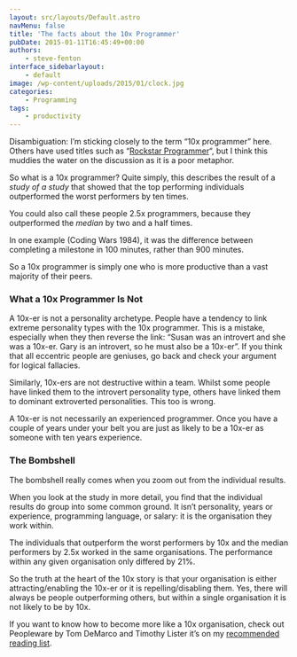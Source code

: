 ```yaml
---
layout: src/layouts/Default.astro
navMenu: false
title: 'The facts about the 10x Programmer'
pubDate: 2015-01-11T16:45:49+00:00
authors:
    - steve-fenton
interface_sidebarlayout:
    - default
image: /wp-content/uploads/2015/01/clock.jpg
categories:
    - Programming
tags:
    - productivity
---
```


Disambiguation: I’m sticking closely to the term “10x programmer” here. Others have used titles such as “[Rockstar Programmer](/2015/08/the-rockstar-programmer-stereotype/)“, but I think this muddies the water on the discussion as it is a poor metaphor.

So what is a 10x programmer? Quite simply, this describes the result of a *study of a study* that showed that the top performing individuals outperformed the worst performers by ten times.

You could also call these people 2.5x programmers, because they outperformed the *median* by two and a half times.

In one example (Coding Wars 1984), it was the difference between completing a milestone in 100 minutes, rather than 900 minutes.

So a 10x programmer is simply one who is more productive than a vast majority of their peers.

### What a 10x Programmer Is Not

A 10x-er is not a personality archetype. People have a tendency to link extreme personality types with the 10x programmer. This is a mistake, especially when they then reverse the link: “Susan was an introvert and she was a 10x-er. Gary is an introvert, so he must also be a 10x-er”. If you think that all eccentric people are geniuses, go back and check your argument for logical fallacies.

Similarly, 10x-ers are not destructive within a team. Whilst some people have linked them to the introvert personality type, others have linked them to dominant extroverted personalities. This too is wrong.

A 10x-er is not necessarily an experienced programmer. Once you have a couple of years under your belt you are just as likely to be a 10x-er as someone with ten years experience.

### The Bombshell

The bombshell really comes when you zoom out from the individual results.

When you look at the study in more detail, you find that the individual results do group into some common ground. It isn’t personality, years or experience, programming language, or salary: it is the organisation they work within.

The individuals that outperform the worst performers by 10x and the median performers by 2.5x worked in the same organisations. The performance within any given organisation only differed by 21%.

So the truth at the heart of the 10x story is that your organisation is either attracting/enabling the 10x-er or it is repelling/disabling them. Yes, there will always be people outperforming others, but within a single organisation it is not likely to be by 10x.

If you want to know how to become more like a 10x organisation, check out Peopleware by Tom DeMarco and Timothy Lister it’s on my [recommended reading list](/about-me/recommended-reading/).